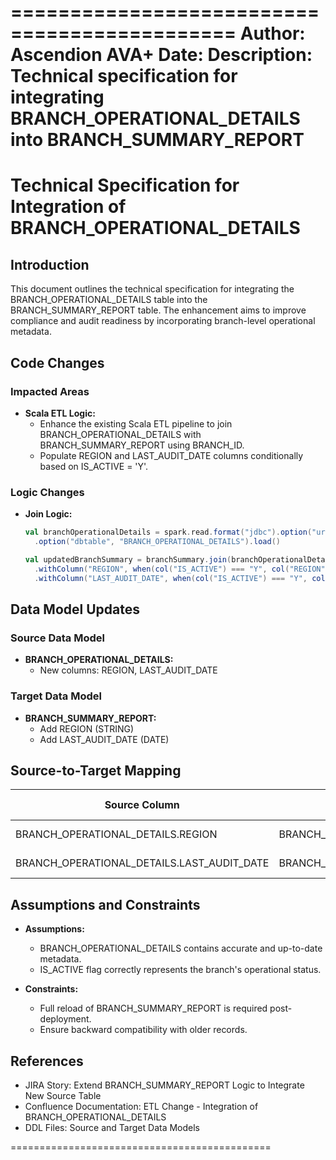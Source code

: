=============================================
Author: Ascendion AVA+
Date: 
Description: Technical specification for integrating BRANCH_OPERATIONAL_DETAILS into BRANCH_SUMMARY_REPORT
=============================================

# Technical Specification for Integration of BRANCH_OPERATIONAL_DETAILS

## Introduction
This document outlines the technical specification for integrating the BRANCH_OPERATIONAL_DETAILS table into the BRANCH_SUMMARY_REPORT table. The enhancement aims to improve compliance and audit readiness by incorporating branch-level operational metadata.

## Code Changes
### Impacted Areas
- **Scala ETL Logic:**
  - Enhance the existing Scala ETL pipeline to join BRANCH_OPERATIONAL_DETAILS with BRANCH_SUMMARY_REPORT using BRANCH_ID.
  - Populate REGION and LAST_AUDIT_DATE columns conditionally based on IS_ACTIVE = 'Y'.

### Logic Changes
- **Join Logic:**
  ```scala
  val branchOperationalDetails = spark.read.format("jdbc").option("url", jdbcUrl)
    .option("dbtable", "BRANCH_OPERATIONAL_DETAILS").load()

  val updatedBranchSummary = branchSummary.join(branchOperationalDetails, "BRANCH_ID")
    .withColumn("REGION", when(col("IS_ACTIVE") === "Y", col("REGION")))
    .withColumn("LAST_AUDIT_DATE", when(col("IS_ACTIVE") === "Y", col("LAST_AUDIT_DATE")))
  ```

## Data Model Updates
### Source Data Model
- **BRANCH_OPERATIONAL_DETAILS:**
  - New columns: REGION, LAST_AUDIT_DATE

### Target Data Model
- **BRANCH_SUMMARY_REPORT:**
  - Add REGION (STRING)
  - Add LAST_AUDIT_DATE (DATE)

## Source-to-Target Mapping
| Source Column                     | Target Column                     | Transformation Rule                |
|-----------------------------------|-----------------------------------|------------------------------------|
| BRANCH_OPERATIONAL_DETAILS.REGION | BRANCH_SUMMARY_REPORT.REGION      | Populate if IS_ACTIVE = 'Y'        |
| BRANCH_OPERATIONAL_DETAILS.LAST_AUDIT_DATE | BRANCH_SUMMARY_REPORT.LAST_AUDIT_DATE | Populate if IS_ACTIVE = 'Y' |

## Assumptions and Constraints
- **Assumptions:**
  - BRANCH_OPERATIONAL_DETAILS contains accurate and up-to-date metadata.
  - IS_ACTIVE flag correctly represents the branch's operational status.

- **Constraints:**
  - Full reload of BRANCH_SUMMARY_REPORT is required post-deployment.
  - Ensure backward compatibility with older records.

## References
- JIRA Story: Extend BRANCH_SUMMARY_REPORT Logic to Integrate New Source Table
- Confluence Documentation: ETL Change - Integration of BRANCH_OPERATIONAL_DETAILS
- DDL Files: Source and Target Data Models

=============================================